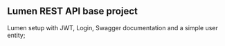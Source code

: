 ## Lumen REST API base project
Lumen setup with JWT, Login, Swagger documentation and a simple user entity;